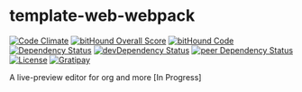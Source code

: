 # template-web-webpack

[![Code Climate](https://codeclimate.com/github/myTerminal/organism.png)](https://codeclimate.com/github/myTerminal/organism)
[![bitHound Overall Score](https://www.bithound.io/github/myTerminal/organism/badges/score.svg)](https://www.bithound.io/github/myTerminal/organism)
[![bitHound Code](https://www.bithound.io/github/myTerminal/organism/badges/code.svg)](https://www.bithound.io/github/myTerminal/organism)  
[![Dependency Status](https://david-dm.org/myTerminal/organism.svg)](https://david-dm.org/myTerminal/organism)
[![devDependency Status](https://david-dm.org/myTerminal/organism/dev-status.svg)](https://david-dm.org/myTerminal/organism#info=devDependencies)
[![peer Dependency Status](https://david-dm.org/myTerminal/organism/peer-status.svg)](https://david-dm.org/myTerminal/organism#info=peerDependencies)  
[![License](https://img.shields.io/badge/LICENSE-GPL%20v3.0-blue.svg)](https://www.gnu.org/licenses/gpl.html)
[![Gratipay](http://img.shields.io/gratipay/myTerminal.svg)](https://gratipay.com/myTerminal)  

A live-preview editor for org and more [In Progress]

